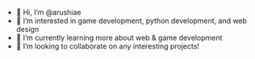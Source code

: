 - 👋 Hi, I’m @arushiae
- 👀 I’m interested in game development, python development, and web design
- 🌱 I’m currently learning more about web & game development
- 💞️ I’m looking to collaborate on any interesting projects!
